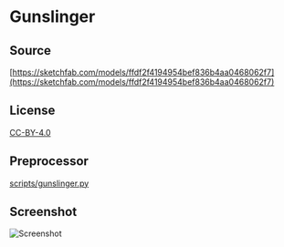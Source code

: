 # Gunslinger

## Source

[https://sketchfab.com/models/ffdf2f4194954bef836b4aa0468062f7](https://sketchfab.com/models/ffdf2f4194954bef836b4aa0468062f7)

## License

[CC-BY-4.0](https://creativecommons.org/licenses/by/4.0/)

## Preprocessor

[scripts/gunslinger.py](../../scripts/gunslinger.py)

## Screenshot

![Screenshot](screenshot.png)
